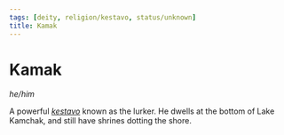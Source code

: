 ```yaml
---
tags: [deity, religion/kestavo, status/unknown]
title: Kamak
---
```


# Kamak
*he/him*

A powerful *[kestavo](<../../religions/kestavo.md>)* known as the lurker. He dwells at the bottom of Lake Kamchak, and still have shrines dotting the shore.

